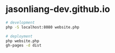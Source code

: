 # jasonliang-dev.github.io

```sh
# development
php -S localhost:8080 website.php

# deployment
php website.php
gh-pages -d dist
```